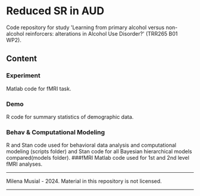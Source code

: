 # Reduced SR in AUD

Code repository for study 'Learning from primary alcohol versus non-alcohol reinforcers: alterations in Alcohol Use Disorder?' (TRR265 B01 WP2).

## Content
### Experiment
Matlab code for fMRI task.
### Demo
R code for summary statistics of demographic data.
### Behav & Computational Modeling
R and Stan code used for behavioral data analysis and computational modeling (scripts folder) and Stan code for all Bayesian hierarchical models compared(models folder).
###fMRI
Matlab code used for 1st and 2nd level fMRI analyses.

*****
Milena Musial - 2024.
Material in this repository is not licensed.
*****